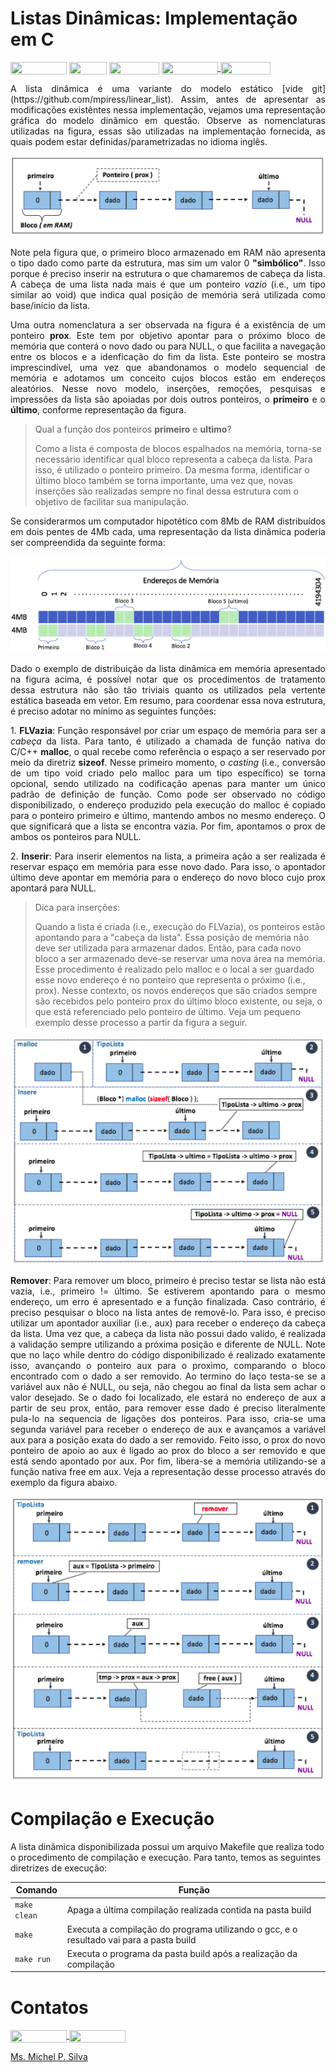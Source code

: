 # Listas Dinâmicas: Implementação em C

<div style="display: inline-block;">
<img align="center" height="20px" width="90px" src="https://img.shields.io/badge/Maintained%3F-yes-green.svg"/> 
<img align="center" height="20px" width="60px" src="https://img.shields.io/badge/C%2B%2B-00599C?style=for-the-badge&logo=c%2B%2B&logoColor=white"/> 
<img align="center" height="20px" width="80px" src="https://img.shields.io/badge/Made%20for-VSCode-1f425f.svg"/> 
<a href="https://github.com/mpiress/midpy/issues">
<img align="center" height="20px" width="90px" src="https://img.shields.io/badge/contributions-welcome-brightgreen.svg?style=flat"/>
<img align="center" height="20px" width="80px" src="https://badgen.net/badge/license/MIT/green"/>
</a> 
</div>

<p> </p>
<p> </p>


<p align="justify">
A lista dinâmica é uma variante do modelo estático [vide git](https://github.com/mpiress/linear_list). Assim, antes de apresentar as modificações existêntes nessa implementação, vejamos uma representação gráfica do modelo dinâmico em questão. Observe as nomenclaturas utilizadas na figura, essas são utilizadas na implementação fornecida, as quais podem estar definidas/parametrizadas no idioma inglês.
</p>

<p align="center">
	<img src="imgs/lista.png"/> 
</p>

<p align="justify">
Note pela figura que, o primeiro bloco armazenado em RAM não apresenta o tipo dado como parte da estrutura, mas sim um valor 0 <b>"simbólico"</b>. Isso porque é preciso inserir na estrutura o que chamaremos de cabeça da lista. A cabeça de uma lista nada mais é que um ponteiro <i>vazio</i> (i.e., um tipo similar ao void) que indica qual posição de memória será utilizada como base/início da lista. 
</p>

<p align="justify">
Uma outra nomenclatura a ser observada na figura é a existência de um ponteiro <b>prox</b>. Este tem por objetivo apontar para o próximo bloco de memória que conterá o novo dado ou para NULL, o que facilita a navegação entre os blocos e a idenficação do fim da lista. Este ponteiro se mostra imprescindível, uma vez que abandonamos o modelo sequencial de memória e adotamos um conceito cujos blocos estão em endereços aleatórios. Nesse novo modelo, inserções, remoções, pesquisas e impressões da lista são apoiadas por dois outros ponteiros, o <b>primeiro</b> e o <b>último</b>, conforme representação da figura.
</p>

> Qual a função dos ponteiros <b>primeiro</b> e <b>ultimo</b>?
>
> Como a lista é composta de blocos espalhados na memória, torna-se necessário identificar qual bloco representa a cabeça da lista. Para isso, é utilizado o ponteiro primeiro. Da mesma forma, identificar o último bloco também se torna importante, uma vez que, novas inserções são realizadas sempre no final dessa estrutura com o objetivo de facilitar sua manipulação.

<p align="justify">
Se considerarmos um computador hipotético com 8Mb de RAM distribuídos em dois pentes de 4Mb cada, uma representação da lista dinâmica poderia ser compreendida da seguinte forma:
</p>

<p align="center">
	<img src="imgs/memoria.png"/> 
</p> 

<p align="justify">
Dado o exemplo de distribuição da lista dinâmica em memória apresentado na figura acima, é possível notar que os procedimentos de tratamento dessa estrutura não são tão triviais quanto os utilizados pela vertente estática baseada em vetor. Em resumo, para coordenar essa nova estrutura, é preciso adotar no mínimo as seguintes funções:
</p>

<p align="justify">
1. <b>FLVazia</b>: Função responsável por criar um espaço de memória para ser a <i>cabeça</i> da lista. Para tanto, é utilizado a chamada de função nativa do C/C++ <b>malloc</b>, o qual recebe como referência o espaço a ser reservado por meio da diretriz <b>sizeof</b>. Nesse primeiro momento, o <i>casting</i> (i.e., conversão de um tipo void criado pelo malloc para um tipo específico) se torna opcional, sendo utilizado na codificação apenas para manter um único padrão de definição de função. Como pode ser observado no código disponibilizado, o endereço produzido pela execução do malloc é copiado para o ponteiro primeiro e último, mantendo ambos no mesmo endereço. O que significará que a lista se encontra vazia. Por fim, apontamos o prox de ambos os ponteiros para NULL.
</p>

<p align="justify">
2. <b>Inserir</b>: Para inserir elementos na lista, a primeira ação a ser realizada é reservar espaço em memória para esse novo dado. Para isso, o apontador último deve apontar em memória para o endereço do novo bloco cujo prox apontará para NULL.  
</p>

>Dica para inserções:
>
>Quando a lista é criada (i.e., execução do FLVazia), os ponteiros estão apontando para a "cabeça da lista". Essa posição de memória não deve ser utilizada para armazenar dados. Então, para cada novo bloco a ser armazenado deve-se reservar uma nova área na memória. Esse procedimento é realizado pelo malloc e o local a ser guardado esse novo endereço é no ponteiro que representa o próximo (i.e., prox). Nesse contexto, os novos endereços que são criados sempre são recebidos pelo ponteiro prox do último bloco existente, ou seja, o que está referenciado pelo ponteiro de último. Veja um pequeno exemplo desse processo a partir da figura a seguir. 

<p align="center">
	<img src="imgs/inserir.png"/> 
</p> 

<p align="justify">
<b>Remover</b>: Para remover um bloco, primeiro é preciso testar se lista não está vazia, i.e., primeiro != último. Se estiverem apontando para o mesmo endereço, um erro é apresentado e a função finalizada. Caso contrário, é preciso pesquisar o bloco na lista antes de removê-lo. Para isso, é preciso utilizar um apontador auxiliar (i.e., aux) para receber o endereço da cabeça da lista. Uma vez que, a cabeça da lista não possui dado valido, é realizada a validação sempre utilizando a próxima posição e diferente de NULL. Note que no laço while dentro do código disponibilizado é realizado exatamente isso, avançando o ponteiro aux para o proximo, comparando o bloco encontrado com o dado a ser removido. Ao termino do laço testa-se se a variável aux não é NULL, ou seja, não chegou ao final da lista sem achar o valor desejado. Se o dado foi localizado, ele estará no endereço de aux a partir de seu prox, então, para remover esse dado é preciso literalmente pula-lo na sequencia de ligações dos ponteiros. Para isso, cria-se uma segunda variável para receber o endereço de aux e avançamos a variável aux para a posição exata do dado a ser removido. Feito isso, o prox do novo ponteiro de apoio ao aux é ligado ao prox do bloco a ser removido e que está sendo apontado por aux. Por fim, libera-se a memória utilizando-se a função nativa free em aux. Veja a representação desse processo através do exemplo da figura abaixo. 
</p>

<p align="center">
	<img src="imgs/remover.png"/> 
</p> 

# Compilação e Execução

A lista dinâmica disponibilizada possui um arquivo Makefile que realiza todo o procedimento de compilação e execução. Para tanto, temos as seguintes diretrizes de execução:


| Comando                |  Função                                                                                           |                     
| -----------------------| ------------------------------------------------------------------------------------------------- |
|  `make clean`          | Apaga a última compilação realizada contida na pasta build                                        |
|  `make`                | Executa a compilação do programa utilizando o gcc, e o resultado vai para a pasta build           |
|  `make run`            | Executa o programa da pasta build após a realização da compilação                                 |


# Contatos

<div style="display: inline-block;">
<a href="https://t.me/michelpires369">
<img align="center" height="20px" width="90px" src="https://img.shields.io/badge/Telegram-2CA5E0?style=for-the-badge&logo=telegram&logoColor=white"/> 
</a>

<a href="https://www.linkedin.com/in/michelpiressilva/">
<img align="center" height="20px" width="90px" src="https://img.shields.io/badge/LinkedIn-0077B5?style=for-the-badge&logo=linkedin&logoColor=white"/>
</a>

</div>

[Ms. Michel P. Silva](mailto:michel@cefetmg.br?subject=[GitHub]%20Source%20Dynamic%20Lists)
